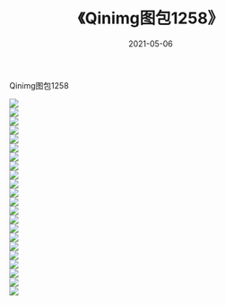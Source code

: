 ﻿---
layout: post
title:  《Qinimg图包1258》
date:   2021-05-06
img: http://imgx.orgx.ga/Qinimg图包/Qinimg图包1258/000.jpg
categories: [美女, 清纯, 唯美]
---

Qinimg图包1258

 ![](http://imgx.orgx.ga/Qinimg图包/Qinimg图包1258/001.jpg) <br>![](http://imgx.orgx.ga/Qinimg图包/Qinimg图包1258/002.jpg) <br>![](http://imgx.orgx.ga/Qinimg图包/Qinimg图包1258/003.jpg) <br>![](http://imgx.orgx.ga/Qinimg图包/Qinimg图包1258/004.jpg) <br>![](http://imgx.orgx.ga/Qinimg图包/Qinimg图包1258/005.jpg) <br>![](http://imgx.orgx.ga/Qinimg图包/Qinimg图包1258/006.jpg) <br>![](http://imgx.orgx.ga/Qinimg图包/Qinimg图包1258/007.jpg) <br>![](http://imgx.orgx.ga/Qinimg图包/Qinimg图包1258/008.jpg) <br>![](http://imgx.orgx.ga/Qinimg图包/Qinimg图包1258/009.jpg) <br>![](http://imgx.orgx.ga/Qinimg图包/Qinimg图包1258/010.jpg) <br>![](http://imgx.orgx.ga/Qinimg图包/Qinimg图包1258/011.jpg) <br>![](http://imgx.orgx.ga/Qinimg图包/Qinimg图包1258/012.jpg) <br>![](http://imgx.orgx.ga/Qinimg图包/Qinimg图包1258/013.jpg) <br>![](http://imgx.orgx.ga/Qinimg图包/Qinimg图包1258/014.jpg) <br>![](http://imgx.orgx.ga/Qinimg图包/Qinimg图包1258/015.jpg) <br>![](http://imgx.orgx.ga/Qinimg图包/Qinimg图包1258/016.jpg) <br>![](http://imgx.orgx.ga/Qinimg图包/Qinimg图包1258/017.jpg) <br>![](http://imgx.orgx.ga/Qinimg图包/Qinimg图包1258/018.jpg) <br>![](http://imgx.orgx.ga/Qinimg图包/Qinimg图包1258/019.jpg) <br>![](http://imgx.orgx.ga/Qinimg图包/Qinimg图包1258/020.jpg) <br>![](http://imgx.orgx.ga/Qinimg图包/Qinimg图包1258/021.jpg) <br>![](http://imgx.orgx.ga/Qinimg图包/Qinimg图包1258/022.jpg) <br>